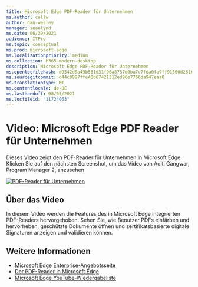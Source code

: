 ```yaml
---
title: Microsoft Edge PDF-Reader für Unternehmen
ms.author: collw
author: dan-wesley
manager: seanlynd
ms.date: 06/29/2021
audience: ITPro
ms.topic: conceptual
ms.prod: microsoft-edge
ms.localizationpriority: medium
ms.collection: M365-modern-desktop
description: Microsoft Edge PDF-Reader für Unternehmen
ms.openlocfilehash: d9542d8a49b561d31f96a8737d0ba7c7fda0fa9ff91500d26169c0a331445562
ms.sourcegitcommit: d44c0997ffe40d67421312ed96e7766da947eaa0
ms.translationtype: MT
ms.contentlocale: de-DE
ms.lasthandoff: 08/05/2021
ms.locfileid: "11724063"
---
```

# <a name="video-microsoft-edge-enterprise-grade-pdf-reader"></a>Video: Microsoft Edge PDF Reader für Unternehmen

Dieses Video zeigt den PDF-Reader für Unternehmen in Microsoft Edge. Klicken Sie auf den nächsten Screenshot, um das Video von Aditi Gangwar, Program Manager 2, anzusehen

[![PDF-Reader für Unternehmen](media/microsoft-edge-video-pdf-reader/0.png)](http://www.youtube.com/watch?v=XWAqNQ0xAcE "Enterprise grade PDF reader")

## <a name="about-the-video"></a>Über das Video

In diesem Video werden die Features des in Microsoft Edge integrierten PDF-Readers hervorgehoben. Sehen Sie, wie Benutzer PDFs einfärben und hervorheben, geschützte Dokumente öffnen und zertifikatsbasierte digitale Signaturen anzeigen und validieren können.

## <a name="see-also"></a>Weitere Informationen

- [Microsoft Edge Enterprise-Angebotsseite](https://aka.ms/EdgeEnterprise)
- [Der PDF-Reader in Microsoft Edge](microsoft-edge-pdf.md)
- [Microsoft Edge YouTube-Wiedergabeliste](https://www.youtube.com/playlist?list=PLXtHYVsvn_b-uXh1tMeYpT-0iD8tD3tFy)
